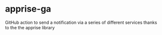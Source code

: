 # apprise-ga
GitHub action to send a notification via a series of different services thanks to the the apprise library

